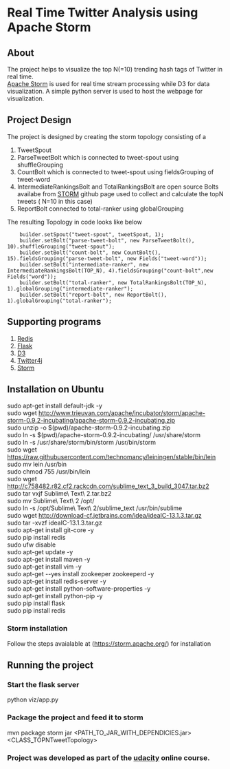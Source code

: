 # Real Time Twitter Analysis using Apache Storm

## About
The project helps to visualize the top N(=10) trending hash tags of Twitter in real time.   
[Apache Storm](https://storm.apache.org/) is used for real time stream processing while D3 for data visualization. A simple python server is used to host the webpage for visualization.

## Project Design

The project is designed by creating the storm topology consisting of a 
1. TweetSpout
2. ParseTweetBolt which is connected to tweet-spout using shuffleGrouping
3. CountBolt which is connected to tweet-spout using fieldsGrouping of tweet-word
4. IntermediateRankingsBolt and TotalRankingsBolt are open source Bolts availabe from [STORM](https://github.com/nathanmarz/storm-starter/tree/f5bdc720f50a0c46e90f0085c10217f2a6a3249f/src/jvm/main/storm/starter/bolt) github page used to collect and calculate the topN tweets ( N=10 in this case) 
5. ReportBolt connected to total-ranker using globalGrouping

The resulting Topology in code looks like below
```
    builder.setSpout("tweet-spout", tweetSpout, 1);
    builder.setBolt("parse-tweet-bolt", new ParseTweetBolt(), 10).shuffleGrouping("tweet-spout");
    builder.setBolt("count-bolt", new CountBolt(), 15).fieldsGrouping("parse-tweet-bolt", new Fields("tweet-word"));
    builder.setBolt("intermediate-ranker", new IntermediateRankingsBolt(TOP_N), 4).fieldsGrouping("count-bolt",new Fields("word"));
    builder.setBolt("total-ranker", new TotalRankingsBolt(TOP_N), 1).globalGrouping("intermediate-ranker");
    builder.setBolt("report-bolt", new ReportBolt(), 1).globalGrouping("total-ranker");
```


## Supporting programs
1. [Redis](http://redis.io/)
2. [Flask](http://flask.pocoo.org/)
3. [D3](http://d3js.org/)
4. [Twitter4j](http://twitter4j.org/en/index.html)
5. [Storm](https://storm.apache.org/)

## Installation on Ubuntu
sudo apt-get install default-jdk -y  
sudo wget http://www.trieuvan.com/apache/incubator/storm/apache-storm-0.9.2-incubating/apache-storm-0.9.2-incubating.zip  
sudo unzip -o $(pwd)/apache-storm-0.9.2-incubating.zip   
sudo ln -s $(pwd)/apache-storm-0.9.2-incubating/ /usr/share/storm   
sudo ln -s /usr/share/storm/bin/storm /usr/bin/storm  
sudo wget https://raw.githubusercontent.com/technomancy/leiningen/stable/bin/lein  
sudo mv lein /usr/bin  
sudo chmod 755 /usr/bin/lein  
sudo wget http://c758482.r82.cf2.rackcdn.com/sublime_text_3_build_3047.tar.bz2  
sudo tar vxjf Sublime\ Text\ 2.tar.bz2  
sudo mv Sublime\ Text\ 2 /opt/  
sudo ln -s /opt/Sublime\ Text\ 2/sublime_text /usr/bin/sublime   
sudo wget http://download-cf.jetbrains.com/idea/ideaIC-13.1.3.tar.gz   
sudo tar -xvzf ideaIC-13.1.3.tar.gz  
sudo apt-get install git-core -y  
sudo pip install redis  
sudo ufw disable  
sudo apt-get update -y  
sudo apt-get install maven -y  
sudo apt-get install vim -y  
sudo apt-get --yes install zookeeper zookeeperd -y  
sudo apt-get install redis-server -y  
sudo apt-get install python-software-properties -y  
sudo apt-get install python-pip -y  
sudo pip install flask  
sudo pip install redis  

### Storm installation
Follow the steps avaialable at (https://storm.apache.org/) for installation

## Running the project
### Start the flask server
python viz/app.py

### Package the project and feed it to storm
mvn package
storm jar <PATH_TO_JAR_WITH_DEPENDICIES.jar> <CLASS_TOPNTweetTopology>

### Project was developed as part of the [udacity](https://www.udacity.com/course/viewer#!/c-ud381/) online course.
